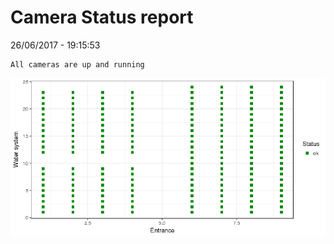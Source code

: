 Camera Status report
================
26/06/2017 - 19:15:53

    All cameras are up and running

![](camreport_files/figure-markdown_github/unnamed-chunk-2-1.png)
